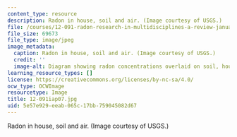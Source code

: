 ```yaml
---
content_type: resource
description: Radon in house, soil and air. (Image courtesy of USGS.)
file: /courses/12-091-radon-research-in-multidisciplines-a-review-january-iap-2007/5e57e929eeab065c17bb759045082d67_12-091iap07.jpg
file_size: 69673
file_type: image/jpeg
image_metadata:
  caption: Radon in house, soil and air. (Image courtesy of USGS.)
  credit: ''
  image-alt: Diagram showing radon concentrations overlaid on soil, house, and sky.
learning_resource_types: []
license: https://creativecommons.org/licenses/by-nc-sa/4.0/
ocw_type: OCWImage
resourcetype: Image
title: 12-091iap07.jpg
uid: 5e57e929-eeab-065c-17bb-759045082d67
---
```

Radon in house, soil and air. (Image courtesy of USGS.)